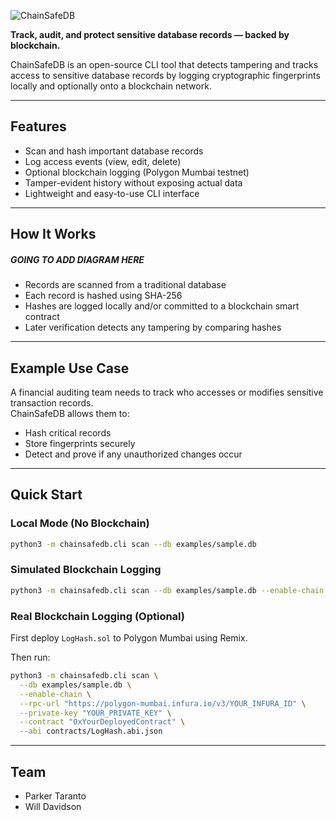 ![ChainSafeDB](https://github.com/user-attachments/assets/57637be5-7adb-4baa-965b-10f9c4967e40)

**Track, audit, and protect sensitive database records — backed by blockchain.**

ChainSafeDB is an open-source CLI tool that detects tampering and tracks access to sensitive database records by logging cryptographic fingerprints locally and optionally onto a blockchain network.

---

## Features

- Scan and hash important database records
- Log access events (view, edit, delete)
- Optional blockchain logging (Polygon Mumbai testnet)
- Tamper-evident history without exposing actual data
- Lightweight and easy-to-use CLI interface

---

## How It Works

##### GOING TO ADD DIAGRAM HERE

- Records are scanned from a traditional database
- Each record is hashed using SHA-256
- Hashes are logged locally and/or committed to a blockchain smart contract
- Later verification detects any tampering by comparing hashes

---

## Example Use Case

A financial auditing team needs to track who accesses or modifies sensitive transaction records.  
ChainSafeDB allows them to:
- Hash critical records
- Store fingerprints securely
- Detect and prove if any unauthorized changes occur

---

## Quick Start

### Local Mode (No Blockchain)

```bash
python3 -m chainsafedb.cli scan --db examples/sample.db
```

### Simulated Blockchain Logging

```bash
python3 -m chainsafedb.cli scan --db examples/sample.db --enable-chain
```

### Real Blockchain Logging (Optional)

First deploy `LogHash.sol` to Polygon Mumbai using Remix.

Then run:

```bash
python3 -m chainsafedb.cli scan \
  --db examples/sample.db \
  --enable-chain \
  --rpc-url "https://polygon-mumbai.infura.io/v3/YOUR_INFURA_ID" \
  --private-key "YOUR_PRIVATE_KEY" \
  --contract "0xYourDeployedContract" \
  --abi contracts/LogHash.abi.json
```

---

## Team

- Parker Taranto
-  Will Davidson


